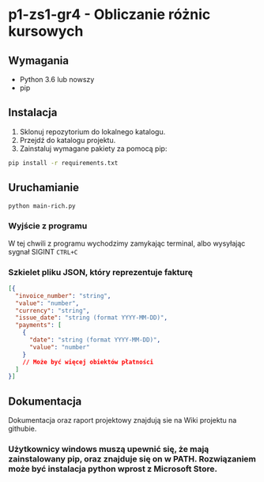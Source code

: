 # p1-zs1-gr4 - Obliczanie różnic kursowych

## Wymagania

- Python 3.6 lub nowszy
- pip

## Instalacja

1. Sklonuj repozytorium do lokalnego katalogu.
2. Przejdź do katalogu projektu.
3. Zainstaluj wymagane pakiety za pomocą pip:

```sh
pip install -r requirements.txt
```
## Uruchamianie
```sh
python main-rich.py
```
### Wyjście z programu
W tej chwili z programu wychodzimy zamykając terminal, albo wysyłając sygnał SIGINT ```CTRL+C```

### Szkielet pliku JSON, który reprezentuje fakturę
```json
[{
  "invoice_number": "string",
  "value": "number",
  "currency": "string",
  "issue_date": "string (format YYYY-MM-DD)",
  "payments": [
    {
      "date": "string (format YYYY-MM-DD)",
      "value": "number"
    }
    // Może być więcej obiektów płatności
  ]
}]
```
## Dokumentacja
Dokumentacja oraz raport projektowy znajdują sie na Wiki projektu na githubie.
### Użytkownicy windows muszą upewnić się, że mają zainstalowany pip, oraz znajduje się on w PATH. Rozwiązaniem może być instalacja python wprost z Microsoft Store.

